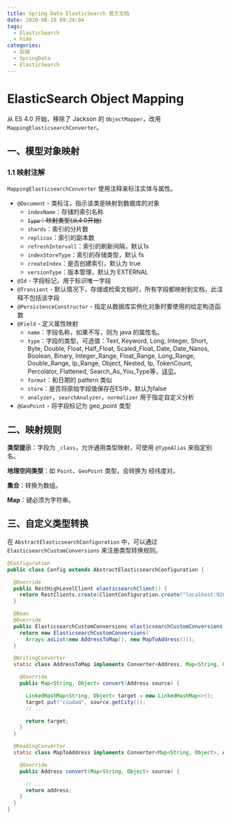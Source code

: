 ```yaml
---
title: Spring Data ElasticSearch 官方文档
date: 2020-08-18 09:24:04
tags:
  - ElasticSearch
  - hide
categories:
  - 后端
  - SpringData
  - ElasticSearch
---
```


# ElasticSearch Object Mapping

从 ES 4.0 开始，移除了 Jackson 的 `ObjectMapper`，改用 `MappingElasticsearchConverter`。

<!-- More -->

## 一、模型对象映射

### 1.1 映射注解

`MappingElasticsearchConverter` 使用注释来标注实体与属性。

- `@Document` - 类标注，指示该类是映射到数据库的对象
  - `indexName`：存储的索引名称
  - ~~`type`：映射类型(从4.0开始)~~
  - `shards`：索引的分片数
  - `replicas`：索引的副本数
  - `refreshIntervall`：索引的刷新间隔，默认1s
  - `indexStoreType`：索引的存储类型，默认 fs
  - `createIndex`：是否创建索引，默认为 true
  - `versionType`：版本管理，默认为 EXTERNAL
- `@Id` - 字段标记，用于标识唯一字段
- `@Transient` - 默认情况下，存储或检索文档时，所有字段都映射到文档，此注释不包括该字段
- `@PersistenceConstructor` - 指定从数据库实例化对象时要使用的给定构造函数
- `@Field` - 定义属性映射
  - `name`：字段名称，如果不写，则为 java 的属性名。
  - `type`：字段的类型，可选值：Text, Keyword, Long, Integer, Short, Byte, Double, Float, Half_Float, Scaled_Float, Date, Date_Nanos, Boolean, Binary, Integer_Range, Float_Range, Long_Range, Double_Range, Ip_Range, Object, Nested, Ip, TokenCount, Percolator, Flattened, Search_As_You_Type等，[详见](https://www.elastic.co/guide/en/elasticsearch/reference/current/mapping-types.html)。
  - `format`：和日期的 pattern 类似
  - `store`：是否将原始字段值保存在ES中，默认为false
  - `analyzer`，`searchAnalyzer`，`normalizer` 用于指定自定义分析
- `@GeoPoint` - 将字段标记为 geo_point 类型

## 二、映射规则

**类型提示**：字段为 `_class`，允许通用类型映射，可使用 `@TypeAlias` 来指定别名。

**地理空间类型**：如 `Point`、`GeoPoint` 类型，会转换为 经纬度对。

**集合**：转换为数组。

**Map**：键必须为字符串。

## 三、自定义类型转换

在 `AbstractElasticsearchConfiguration` 中，可以通过 `ElasticsearchCustomConversions` 来注册类型转换规则。

```java
@Configuration
public class Config extends AbstractElasticsearchConfiguration {

  @Override
  public RestHighLevelClient elasticsearchClient() {
    return RestClients.create(ClientConfiguration.create("localhost:9200")).rest();
  }

  @Bean
  @Override
  public ElasticsearchCustomConversions elasticsearchCustomConversions() {
    return new ElasticsearchCustomConversions(
      Arrays.asList(new AddressToMap(), new MapToAddress()));       
  }

  @WritingConverter                                                 
  static class AddressToMap implements Converter<Address, Map<String, Object>> {

    @Override
    public Map<String, Object> convert(Address source) {

      LinkedHashMap<String, Object> target = new LinkedHashMap<>();
      target.put("ciudad", source.getCity());
      // ...

      return target;
    }
  }

  @ReadingConverter                                                 
  static class MapToAddress implements Converter<Map<String, Object>, Address> {

    @Override
    public Address convert(Map<String, Object> source) {

      // ...
      return address;
    }
  }
}
```

